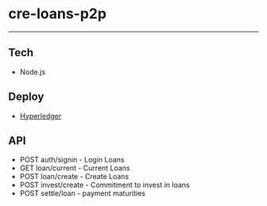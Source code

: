 # cre-loans-p2p
-----------
## Tech
- Node.js
## Deploy
- [Hyperledger](https://hyperledger-fabric.readthedocs.io/en/release-2.5/test_network.html)

## API
* POST auth/signin - Login Loans
* GET loan/current - Current Loans
* POST loan/create - Create Loans
* POST invest/create - Commitment to invest in loans
* POST settle/loan - payment maturities

